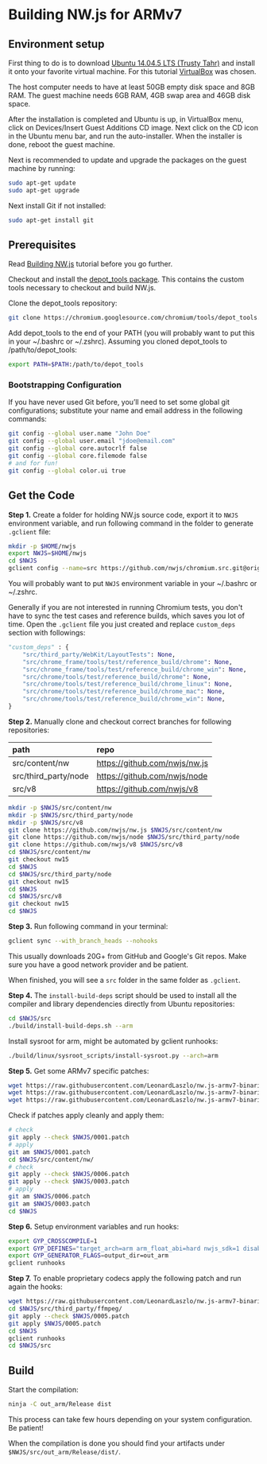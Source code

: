 # Building NW.js for ARMv7

## Environment setup

First thing to do is to download [Ubuntu 14.04.5 LTS (Trusty Tahr)] and install it onto your favorite virtual machine. For this tutorial [VirtualBox] was chosen.

The host computer needs to have at least 50GB empty disk space and 8GB RAM. The guest machine needs 6GB RAM, 4GB swap area and 46GB disk space.

After the installation is completed and Ubuntu is up, in VirtualBox menu, click on Devices/Insert Guest Additions CD image. Next click on the CD icon in the Ubuntu menu bar, and run the auto-installer. When the installer is done, reboot the guest machine.

Next is recommended to update and upgrade the packages on the guest machine by running:
```bash
sudo apt-get update
sudo apt-get upgrade
```

Next install Git if not installed:
```bash
sudo apt-get install git
```

## Prerequisites

Read [Building NW.js] tutorial before you go further.

Checkout and install the [depot_tools package]. This contains the custom tools necessary to checkout and build NW.js.

Clone the depot_tools repository:
```bash
git clone https://chromium.googlesource.com/chromium/tools/depot_tools.git
```

Add depot_tools to the end of your PATH (you will probably want to put this in your ~/.bashrc or ~/.zshrc). Assuming you cloned depot_tools to /path/to/depot_tools:
```bash
export PATH=$PATH:/path/to/depot_tools
```

### Bootstrapping Configuration
If you have never used Git before, you’ll need to set some global git configurations; substitute your name and email address in the following commands:
```bash
git config --global user.name "John Doe"
git config --global user.email "jdoe@email.com"
git config --global core.autocrlf false
git config --global core.filemode false
# and for fun!
git config --global color.ui true
```

## Get the Code

**Step 1.** Create a folder for holding NW.js source code, export it to `NWJS` environment variable, and run following command in the folder to generate `.gclient` file:

```bash
mkdir -p $HOME/nwjs
export NWJS=$HOME/nwjs
cd $NWJS
gclient config --name=src https://github.com/nwjs/chromium.src.git@origin/nw15
```

You will probably want to put `NWJS` environment variable in your ~/.bashrc or ~/.zshrc.

Generally if you are not interested in running Chromium tests, you don't have to sync the test cases and reference builds, which saves you lot of time. Open the `.gclient` file you just created and replace `custom_deps` section with followings:

```python
"custom_deps" : {
    "src/third_party/WebKit/LayoutTests": None,
    "src/chrome_frame/tools/test/reference_build/chrome": None,
    "src/chrome_frame/tools/test/reference_build/chrome_win": None,
    "src/chrome/tools/test/reference_build/chrome": None,
    "src/chrome/tools/test/reference_build/chrome_linux": None,
    "src/chrome/tools/test/reference_build/chrome_mac": None,
    "src/chrome/tools/test/reference_build/chrome_win": None,
}
```

**Step 2.** Manually clone and checkout correct branches for following repositories:

| path | repo |
|:---- |:---- |
| src/content/nw | https://github.com/nwjs/nw.js |
| src/third_party/node | https://github.com/nwjs/node |
| src/v8 | https://github.com/nwjs/v8 |


```bash
mkdir -p $NWJS/src/content/nw
mkdir -p $NWJS/src/third_party/node
mkdir -p $NWJS/src/v8
git clone https://github.com/nwjs/nw.js $NWJS/src/content/nw
git clone https://github.com/nwjs/node $NWJS/src/third_party/node
git clone https://github.com/nwjs/v8 $NWJS/src/v8
cd $NWJS/src/content/nw
git checkout nw15
cd $NWJS
cd $NWJS/src/third_party/node
git checkout nw15
cd $NWJS
cd $NWJS/src/v8
git checkout nw15
cd $NWJS
```

**Step 3.** Run following command in your terminal:
```bash
gclient sync --with_branch_heads --nohooks
```

This usually downloads 20G+ from GitHub and Google's Git repos. Make sure you have a good network provider and be patient.

When finished, you will see a `src` folder in the same folder as `.gclient`.

**Step 4.** The `install-build-deps` script should be used to install all the compiler and library dependencies directly from Ubuntu repositories:
```bash
cd $NWJS/src
./build/install-build-deps.sh --arm
```

Install sysroot for arm, might be automated by gclient runhooks:
```bash
./build/linux/sysroot_scripts/install-sysroot.py --arch=arm
```

**Step 5.** Get some ARMv7 specific patches:
```bash
wget https://raw.githubusercontent.com/LeonardLaszlo/nw.js-armv7-binaries/master/patches/0001.patch -P $NWJS/
wget https://raw.githubusercontent.com/LeonardLaszlo/nw.js-armv7-binaries/master/patches/0006.patch -P $NWJS/
wget https://raw.githubusercontent.com/LeonardLaszlo/nw.js-armv7-binaries/master/patches/0003.patch -P $NWJS/
```

Check if patches apply cleanly and apply them:
```bash
# check
git apply --check $NWJS/0001.patch
# apply
git am $NWJS/0001.patch
cd $NWJS/src/content/nw/
# check
git apply --check $NWJS/0006.patch
git apply --check $NWJS/0003.patch
# apply
git am $NWJS/0006.patch
git am $NWJS/0003.patch
cd $NWJS
```

**Step 6.** Setup environment variables and run hooks:
```bash
export GYP_CROSSCOMPILE=1
export GYP_DEFINES="target_arch=arm arm_float_abi=hard nwjs_sdk=1 disable_nacl=0"
export GYP_GENERATOR_FLAGS=output_dir=out_arm
gclient runhooks
```

**Step 7.** To enable proprietary codecs apply the following patch and run again the hooks:
```bash
wget https://raw.githubusercontent.com/LeonardLaszlo/nw.js-armv7-binaries/master/patches/0005.patch -P $NWJS/
cd $NWJS/src/third_party/ffmpeg/
git apply --check $NWJS/0005.patch
git apply $NWJS/0005.patch
cd $NWJS
gclient runhooks
cd $NWJS/src
```

## Build

Start the compilation:
```bash
ninja -C out_arm/Release dist
```

This process can take few hours depending on your system configuration. Be patient!

When the compilation is done you should find your artifacts under `$NWJS/src/out_arm/Release/dist/`.

[Ubuntu 14.04.5 LTS (Trusty Tahr)]: http://releases.ubuntu.com/14.04/ubuntu-14.04.5-desktop-amd64.iso
[VirtualBox]: https://www.virtualbox.org/wiki/Downloads
[Building NW.js]: http://docs.nwjs.io/en/latest/For%20Developers/Building%20NW.js/
[depot_tools package]: https://commondatastorage.googleapis.com/chrome-infra-docs/flat/depot_tools/docs/html/depot_tools_tutorial.html#_setting_up
